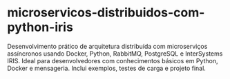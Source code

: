 # microservicos-distribuidos-com-python-iris
Desenvolvimento prático de arquitetura distribuída com microserviços assíncronos usando Docker, Python, RabbitMQ, PostgreSQL e InterSystems IRIS. Ideal para desenvolvedores com conhecimentos básicos em Python, Docker e mensageria. Inclui exemplos, testes de carga e projeto final.
